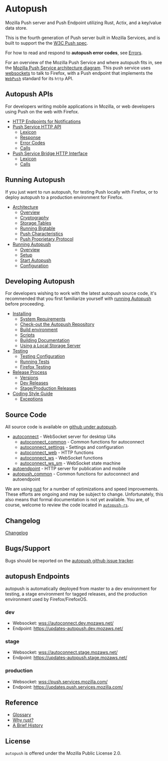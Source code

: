 # Autopush

Mozilla Push server and Push Endpoint utilizing Rust, Actix, and
a key/value data store.

This is the fourth generation of Push server built in Mozilla Services, and is built to support the the [W3C Push
spec](http://w3c.github.io/push-api/index.html).

For how to read and respond to **autopush error codes**, see
[Errors](errors.md).

For an overview of the Mozilla Push Service and where autopush fits in,
see the [Mozilla Push Service architecture
diagram](architecture.md#architecture).
This push service uses [websockets](https://developer.mozilla.org/en-US/docs/Web/API/WebSockets_API) to talk to Firefox, with a Push
endpoint that implements the [`WebPush`](https://www.rfc-editor.org/rfc/rfc8030.html) standard for its `http` API.

## Autopush APIs

For developers writing mobile applications in Mozilla, or web developers using Push on the web with Firefox.

<div class="toctree" maxdepth="2">

* [HTTP Endpoints for Notifications](http.md)
* [Push Service HTTP API](http.md#push-service-http-api)
  * [Lexicon](http.md#lexicon)
  * [Response](http.md#response)
  * [Error Codes](http.md#error-codes)
  * [Calls](http.md#calls)
* [Push Service Bridge HTTP Interface](http.md#push-service-bridge-http-interface)
  * [Lexicon](http.md#id3)
  * [Calls](http.md#id4)

</div>

## Running Autopush

If you just want to run autopush, for testing Push locally with Firefox,
or to deploy autopush to a production environment for Firefox.

<div class="toctree" maxdepth="2">

* [Architecture](architecture.md)
  * [Overview](architecture.md#overview)
  * [Cryptography](architecture.md#cryptography)
  * [Storage Tables](architecture.md#storage)
  * [Running Bigtable](bigtable.md)
  * [Push Characteristics](architecture.md#push-characteristics)
  * [Push Proprietary Protocol](protocol.md)
* [Running Autopush](running.md)
  * [Overview](running.md#overview)
  * [Setup](running.md#setup)
  * [Start Autopush](running.md[#start-autopush)
  * [Configuration](running.md#configuration)

</div>

## Developing Autopush

For developers wishing to work with the latest autopush source code,
it's recommended that you first familiarize yourself with
[running Autopush](running.md) before proceeding.

<div class="toctree" maxdepth="2">

* [Installing](install.md)
  * [System Requirements](install.md#requirements)
  * [Check-out the Autopush Repository](install.md#check-out)
  * [Build environment](install.md#build-env)
  * [Scripts](install.md#scripts)
  * [Building Documentation](install.md#building-documentation)
  * [Using a Local Storage Server](install.md#local-storage)
* [Testing](test.md)
  * [Testing Configuration](test.md#testing-configuration)
  * [Running Tests](test.md#running-tests)
  * [Firefox Testing](test.md#firefox-testing)
* [Release Process](release.md)
  * [Versions](release.md#versions)
  * [Dev Releases](release.md#dev-releases)
  * [Stage/Production Releases](release.md#stage-production-releases)
* [Coding Style Guide](style.md)
  * [Exceptions](style.md#exceptions)

</div>

## Source Code

All source code is available on [github under
autopush](https://github.com/mozilla-services/autopush-rs).

<!-- TODO -->
* [autoconnect](api/autoconnect) - WebSocket server for desktop UAs
  * [autoconnect_common](api/autoconnect_common) - Common functions for autoconnect
  * [autoconnect_settings](api/autoconnect_settings) - Settings and configuration
  * [autoconnect_web](api/autoconnect_web) - HTTP functions
  * [autoconnect_ws](api/autoconnect_ws) - WebSocket functions
  * [autoconnect_ws_sm](api/autoconnect_ws_sm) - WebSocket state machine
* [autoendpoint](api/autoendpoint) - HTTP server for publication and mobile
* [autopush_common](api/autopush_common) - Common functions for autoconnect and autoendpoint

We are using [rust](https://rust-lang.org) for a number of optimizations
and speed improvements. These efforts are ongoing and may be subject to
change. Unfortunately, this also means that formal documentation is not
yet available. You are, of course, welcome to review the code located in
[`autopush-rs`](https://github.com/mozilla-services/autopush-rs).

## Changelog

[Changelog](https://github.com/mozilla-services/autopush-rs/blob/master/CHANGELOG.md)

## Bugs/Support

Bugs should be reported on the [autopush github issue
tracker](https://github.com/mozilla-services/autopush-rs/issues).

## autopush Endpoints

autopush is automatically deployed from master to a dev environment for
testing, a stage environment for tagged releases, and the production
environment used by Firefox/FirefoxOS.

### dev

* Websocket: <wss://autoconnect.dev.mozaws.net/>
* Endpoint: <https://updates-autopush.dev.mozaws.net/>

### stage

* Websocket: <wss://autoconnect.stage.mozaws.net/>
* Endpoint: <https://updates-autopush.stage.mozaws.net/>

### production

* Websocket: <wss://push.services.mozilla.com/>
* Endpoint: <https://updates.push.services.mozilla.com/>

## Reference

* [Glossary](glossary.md)
* [Why rust?](rust.md)
* [A Brief History](history.md)

## License

`autopush` is offered under the Mozilla Public License 2.0.

